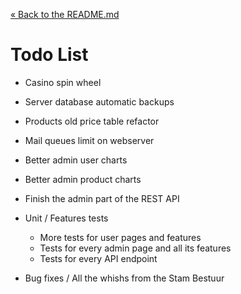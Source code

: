 [&laquo; Back to the README.md](../README.md)

# Todo List
- Casino spin wheel
- Server database automatic backups
- Products old price table refactor

- Mail queues limit on webserver
- Better admin user charts
- Better admin product charts
- Finish the admin part of the REST API
- Unit / Features tests
    - More tests for user pages and features
    - Tests for every admin page and all its features
    - Tests for every API endpoint
- Bug fixes / All the whishs from the Stam Bestuur
